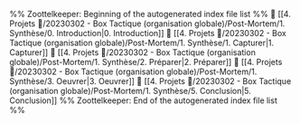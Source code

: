 %% Zoottelkeeper: Beginning of the autogenerated index file list  %%
📄 [[4. Projets 🚀/20230302 - Box Tactique (organisation globale)/Post-Mortem/1. Synthèse/0. Introduction|0. Introduction]]
📄 [[4. Projets 🚀/20230302 - Box Tactique (organisation globale)/Post-Mortem/1. Synthèse/1. Capturer|1. Capturer]]
📄 [[4. Projets 🚀/20230302 - Box Tactique (organisation globale)/Post-Mortem/1. Synthèse/2. Préparer|2. Préparer]]
📄 [[4. Projets 🚀/20230302 - Box Tactique (organisation globale)/Post-Mortem/1. Synthèse/3. Oeuvrer|3. Oeuvrer]]
📄 [[4. Projets 🚀/20230302 - Box Tactique (organisation globale)/Post-Mortem/1. Synthèse/5. Conclusion|5. Conclusion]]
%% Zoottelkeeper: End of the autogenerated index file list  %%
